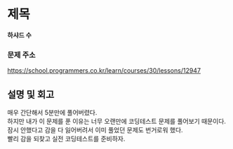 # 제목

**하샤드 수**

### 문제 주소

https://school.programmers.co.kr/learn/courses/30/lessons/12947

## 설명 및 회고

매우 간단해서 5분만에 풀어버렸다.  
하지만 내가 이 문제를 푼 이유는 너무 오랜만에 코딩테스트 문제를 풀어보기 때문이다.  
잠시 안했다고 감을 다 잃어버려서 이미 풀었던 문제도 번거로워 했다.  
빨리 감을 되찾고 실전 코딩테스트를 준비하자.
